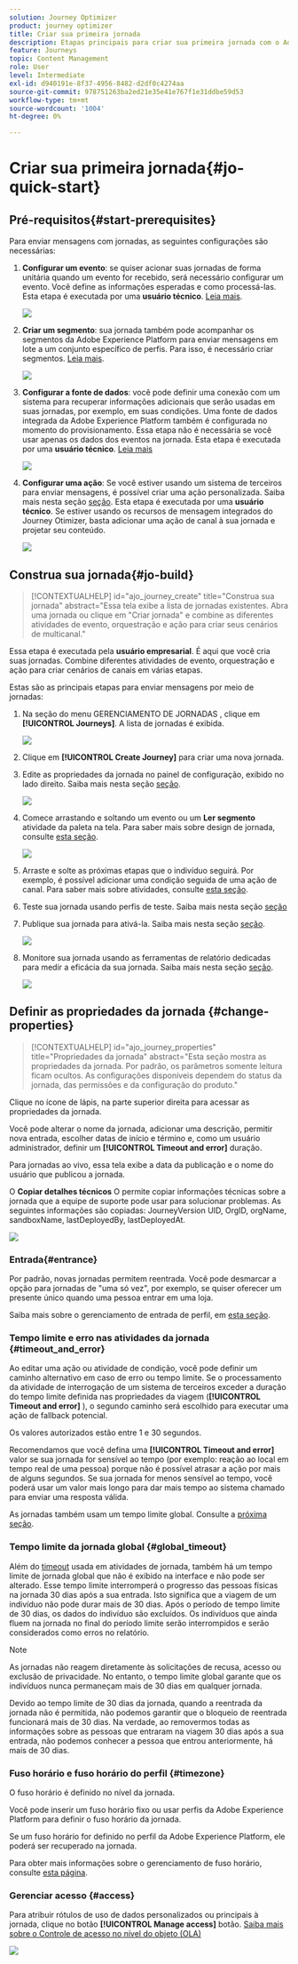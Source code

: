 ```yaml
---
solution: Journey Optimizer
product: journey optimizer
title: Criar sua primeira jornada
description: Etapas principais para criar sua primeira jornada com o Adobe Journey Otimizer
feature: Journeys
topic: Content Management
role: User
level: Intermediate
exl-id: d940191e-8f37-4956-8482-d2df0c4274aa
source-git-commit: 978751263ba2ed21e35e41e767f1e31ddbe59d53
workflow-type: tm+mt
source-wordcount: '1004'
ht-degree: 0%

---
```


# Criar sua primeira jornada{#jo-quick-start}

## Pré-requisitos{#start-prerequisites}

Para enviar mensagens com jornadas, as seguintes configurações são necessárias:

1. **Configurar um evento**: se quiser acionar suas jornadas de forma unitária quando um evento for recebido, será necessário configurar um evento. Você define as informações esperadas e como processá-las. Esta etapa é executada por uma **usuário técnico**. [Leia mais](../event/about-events.md).

   ![](assets/jo-event7bis.png)

1. **Criar um segmento**: sua jornada também pode acompanhar os segmentos da Adobe Experience Platform para enviar mensagens em lote a um conjunto específico de perfis. Para isso, é necessário criar segmentos. [Leia mais](../segment/about-segments.md).

   ![](assets/segment2.png)

1. **Configurar a fonte de dados**: você pode definir uma conexão com um sistema para recuperar informações adicionais que serão usadas em suas jornadas, por exemplo, em suas condições. Uma fonte de dados integrada da Adobe Experience Platform também é configurada no momento do provisionamento. Essa etapa não é necessária se você usar apenas os dados dos eventos na jornada. Esta etapa é executada por uma **usuário técnico**. [Leia mais](../datasource/about-data-sources.md)

   ![](assets/jo-datasource.png)

1. **Configurar uma ação**: Se você estiver usando um sistema de terceiros para enviar mensagens, é possível criar uma ação personalizada. Saiba mais nesta seção [seção](../action/action.md). Esta etapa é executada por uma **usuário técnico**. Se estiver usando os recursos de mensagem integrados do Journey Otimizer, basta adicionar uma ação de canal à sua jornada e projetar seu conteúdo.

   ![](assets/custom2.png)

## Construa sua jornada{#jo-build}

>[!CONTEXTUALHELP]
>id="ajo_journey_create"
>title="Construa sua jornada"
>abstract="Essa tela exibe a lista de jornadas existentes. Abra uma jornada ou clique em &quot;Criar jornada&quot; e combine as diferentes atividades de evento, orquestração e ação para criar seus cenários de multicanal."

Essa etapa é executada pela **usuário empresarial**. É aqui que você cria suas jornadas. Combine diferentes atividades de evento, orquestração e ação para criar cenários de canais em várias etapas.

Estas são as principais etapas para enviar mensagens por meio de jornadas:

1. Na seção do menu GERENCIAMENTO DE JORNADAS , clique em **[!UICONTROL Journeys]**. A lista de jornadas é exibida.

   ![](assets/interface-journeys.png)

1. Clique em **[!UICONTROL Create Journey]** para criar uma nova jornada.

1. Edite as propriedades da jornada no painel de configuração, exibido no lado direito. Saiba mais nesta seção [seção](journey-gs.md#change-properties).

   ![](assets/jo-properties.png)

1. Comece arrastando e soltando um evento ou um **Ler segmento** atividade da paleta na tela. Para saber mais sobre design de jornada, consulte [esta seção](using-the-journey-designer.md).

   ![](assets/read-segment.png)

1. Arraste e solte as próximas etapas que o indivíduo seguirá. Por exemplo, é possível adicionar uma condição seguida de uma ação de canal. Para saber mais sobre atividades, consulte [esta seção](using-the-journey-designer.md).

1. Teste sua jornada usando perfis de teste. Saiba mais nesta seção [seção](testing-the-journey.md)

1. Publique sua jornada para ativá-la. Saiba mais nesta seção [seção](publishing-the-journey.md).

   ![](assets/jo-journeyuc2_32bis.png)

1. Monitore sua jornada usando as ferramentas de relatório dedicadas para medir a eficácia da sua jornada. Saiba mais nesta seção [seção](../reports/live-report.md).

   ![](assets/jo-dynamic_report_journey_12.png)

## Definir as propriedades da jornada {#change-properties}

>[!CONTEXTUALHELP]
>id="ajo_journey_properties"
>title="Propriedades da jornada"
>abstract="Esta seção mostra as propriedades da jornada. Por padrão, os parâmetros somente leitura ficam ocultos. As configurações disponíveis dependem do status da jornada, das permissões e da configuração do produto."

Clique no ícone de lápis, na parte superior direita para acessar as propriedades da jornada.

Você pode alterar o nome da jornada, adicionar uma descrição, permitir nova entrada, escolher datas de início e término e, como um usuário administrador, definir um **[!UICONTROL Timeout and error]** duração.

Para jornadas ao vivo, essa tela exibe a data da publicação e o nome do usuário que publicou a jornada.

O **Copiar detalhes técnicos** O permite copiar informações técnicas sobre a jornada que a equipe de suporte pode usar para solucionar problemas. As seguintes informações são copiadas: JourneyVersion UID, OrgID, orgName, sandboxName, lastDeployedBy, lastDeployedAt.

![](assets/journey32.png)

### Entrada{#entrance}

Por padrão, novas jornadas permitem reentrada. Você pode desmarcar a opção para jornadas de &quot;uma só vez&quot;, por exemplo, se quiser oferecer um presente único quando uma pessoa entrar em uma loja.

Saiba mais sobre o gerenciamento de entrada de perfil, em [esta seção](entry-management.md).

### Tempo limite e erro nas atividades da jornada {#timeout_and_error}

Ao editar uma ação ou atividade de condição, você pode definir um caminho alternativo em caso de erro ou tempo limite. Se o processamento da atividade de interrogação de um sistema de terceiros exceder a duração do tempo limite definida nas propriedades da viagem (**[!UICONTROL Timeout and  error]** ), o segundo caminho será escolhido para executar uma ação de fallback potencial.

Os valores autorizados estão entre 1 e 30 segundos.

Recomendamos que você defina uma **[!UICONTROL Timeout and error]** valor se sua jornada for sensível ao tempo (por exemplo: reação ao local em tempo real de uma pessoa) porque não é possível atrasar a ação por mais de alguns segundos. Se sua jornada for menos sensível ao tempo, você poderá usar um valor mais longo para dar mais tempo ao sistema chamado para enviar uma resposta válida.

As jornadas também usam um tempo limite global. Consulte a [próxima seção](#global_timeout).

### Tempo limite da jornada global {#global_timeout}

Além do [timeout](#timeout_and_error) usada em atividades de jornada, também há um tempo limite de jornada global que não é exibido na interface e não pode ser alterado. Esse tempo limite interromperá o progresso das pessoas físicas na jornada 30 dias após a sua entrada. Isto significa que a viagem de um indivíduo não pode durar mais de 30 dias. Após o período de tempo limite de 30 dias, os dados do indivíduo são excluídos. Os indivíduos que ainda fluem na jornada no final do período limite serão interrompidos e serão considerados como erros no relatório.

>[!NOTE]
>
>As jornadas não reagem diretamente às solicitações de recusa, acesso ou exclusão de privacidade. No entanto, o tempo limite global garante que os indivíduos nunca permaneçam mais de 30 dias em qualquer jornada.

Devido ao tempo limite de 30 dias da jornada, quando a reentrada da jornada não é permitida, não podemos garantir que o bloqueio de reentrada funcionará mais de 30 dias. Na verdade, ao removermos todas as informações sobre as pessoas que entraram na viagem 30 dias após a sua entrada, não podemos conhecer a pessoa que entrou anteriormente, há mais de 30 dias.

### Fuso horário e fuso horário do perfil {#timezone}

O fuso horário é definido no nível da jornada.

Você pode inserir um fuso horário fixo ou usar perfis da Adobe Experience Platform para definir o fuso horário da jornada.

Se um fuso horário for definido no perfil da Adobe Experience Platform, ele poderá ser recuperado na jornada.

Para obter mais informações sobre o gerenciamento de fuso horário, consulte [esta página](../building-journeys/timezone-management.md).

### Gerenciar acesso {#access}

Para atribuir rótulos de uso de dados personalizados ou principais à jornada, clique no botão **[!UICONTROL Manage access]** botão. [Saiba mais sobre o Controle de acesso no nível do objeto (OLA)](../administration/object-based-access.md)

![](assets/journeys-manage-access.png)
